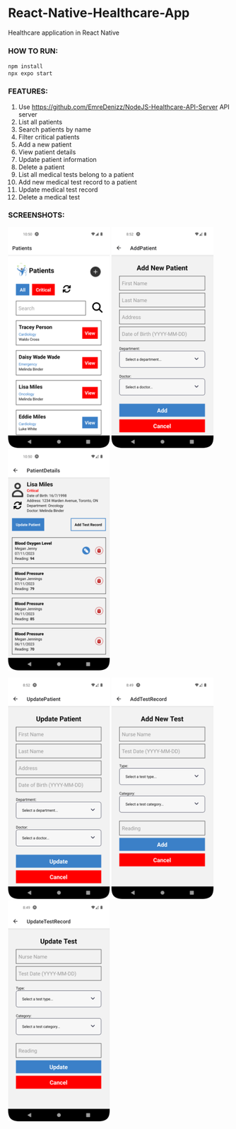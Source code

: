 # React-Native-Healthcare-App
Healthcare application in React Native

### HOW TO RUN:
```console
npm install
npx expo start
```

### FEATURES:
1. Use https://github.com/EmreDenizz/NodeJS-Healthcare-API-Server API server
2. List all patients
3. Search patients by name
4. Filter critical patients 
5. Add a new patient
6. View patient details
7. Update patient information
8. Delete a patient
9. List all medical tests belong to a patient
10. Add new medical test record to a patient
11. Update medical test record
12. Delete a medical test

### SCREENSHOTS:
<kbd><img src="screenshots/ss_1.png" height="500"/></kbd>    <kbd><img src="screenshots/ss_2.png" height="500"/></kbd>    <kbd><img src="screenshots/ss_3.png" height="500"/></kbd>


<kbd><img src="screenshots/ss_4.png" height="500"/></kbd>    <kbd><img src="screenshots/ss_5.png" height="500"/></kbd>    <kbd><img src="screenshots/ss_6.png" height="500"/></kbd> 
